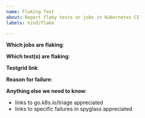 ```yaml
---
name: Flaking Test
about: Report flaky tests or jobs in Kubernetes CI
labels: kind/flake

---
```


<!-- Please only use this template for submitting reports about flaky tests or jobs (pass or fail with no underlying change in code) in Kubernetes CI -->

**Which jobs are flaking**:

**Which test(s) are flaking**:

**Testgrid link**:

**Reason for failure**:

**Anything else we need to know**:
- links to go.k8s.io/triage appreciated
- links to specific failures in spyglass appreciated

<!-- Please see the deflaking doc (https://github.com/kubernetes/community/blob/master/contributors/devel/sig-testing/flaky-tests.md) for more guidance! -->